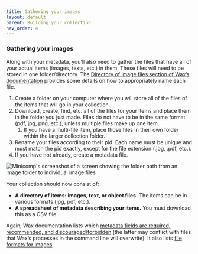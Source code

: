 ```yaml
---
title: Gathering your images
layout: default
parent: Building your collection
nav_order: 4
---
```


### **Gathering your images**

Along with your metadata, you’ll also need to gather the files that have all of your actual items (images, texts, etc.) in them. These files will need to be stored in one folder/directory. The [Directory of image files section of Wax’s documentation](https://minicomp.github.io/wiki/wax/preparing-your-collection-data/image-data/#naming-your-files) provides some details on how to appropriately name each file.

1. Create a folder on your computer where you will store all of the files of the items that will go in your collection.  
2. Download, create, find, etc. all of the files for your items and place them in the folder you just made. Files do not have to be in the same format (pdf, jpg, png, etc.), unless multiple files make up one item.  
   1. If you have a multi-file item, place those files in their own folder within the larger collection folder.  
3. Rename your files according to their pid. Each name must be unique and must match the pid exactly, except for the file extension (.jpg, .pdf, etc.).  
4. If you have not already, create a metadata file.

<img src="https://minicomp.github.io/wiki/assets/image-files.png" alt="Minicomp's screenshot of a screen showing the folder path from an image folder to individual image files">

Your collection should now consist of:

* **A directory of items: images, text, or object files.** The items can be in various formats (jpg, pdf, etc.).  
* **A spreadsheet of metadata describing your items.** You must download this as a CSV file.

Again, Wax documentation lists which [metadata fields are required, recommended, and discouraged/forbidden](https://minicomp.github.io/wiki/wax/preparing-your-collection-data/metadata/) (the latter may conflict with files that Wax’s processes in the command line will overwrite). It also lists [file formats for images](https://minicomp.github.io/wiki/wax/preparing-your-collection-data/image-data/#naming-your-files).
